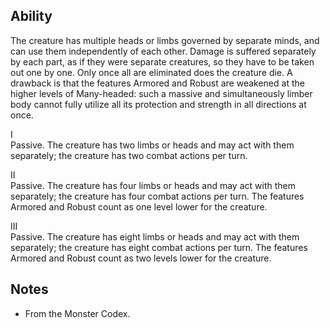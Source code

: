 ## Ability
The creature has multiple heads or limbs governed by separate minds, and can use them independently of each other. Damage is suffered separately by each part, as if they were separate creatures, so they have to be taken out one by one. Only once all are eliminated does the creature die. A drawback is that the features Armored and Robust are weakened at the higher levels of Many-headed: such a massive and simultaneously limber body cannot fully utilize all its protection and strength in all directions at once.

I<br>Passive. The creature has two limbs or heads and may act with them separately; the creature has two combat actions per turn.

II<br>Passive. The creature has four limbs or heads and may act with them separately; the creature has four combat actions per turn. The features Armored and Robust count as one level lower for the creature.

III<br>Passive. The creature has eight limbs or heads and may act with them separately; the creature has eight combat actions per turn. The features Armored and Robust count as two levels lower for the creature.
## Notes
* From the Monster Codex.